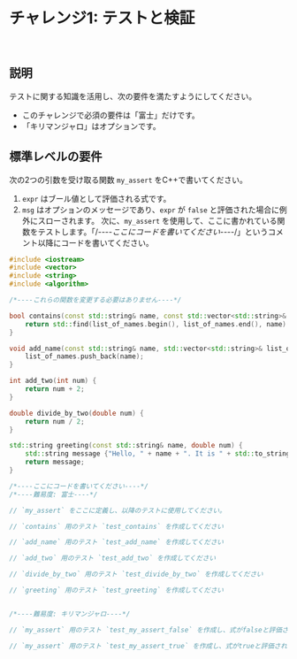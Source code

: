# チャレンジ1: テストと検証
​
## 説明
テストに関する知識を活用し、次の要件を満たすようにしてください。
- このチャレンジで必須の要件は「富士」だけです。
- 「キリマンジャロ」はオプションです。
​
## 標準レベルの要件
次の2つの引数を受け取る関数 `my_assert` をC++で書いてください。
1. `expr` はブール値として評価される式です。
2. `msg` はオプションのメッセージであり、`expr` が `false` と評価された場合に例外にスローされます。
​
次に、`my_assert` を使用して、ここに書かれている関数をテストします。「/*----ここにコードを書いてください----*/」というコメント以降にコードを書いてください。
​
```cpp
#include <iostream>
#include <vector>
#include <string>
#include <algorithm>

/*----これらの関数を変更する必要はありません----*/

bool contains(const std::string& name, const std::vector<std::string>& list_of_names) {
    return std::find(list_of_names.begin(), list_of_names.end(), name) != list_of_names.end();
}

void add_name(const std::string& name, std::vector<std::string>& list_of_names) {
    list_of_names.push_back(name);
}

int add_two(int num) {
    return num + 2;
}

double divide_by_two(double num) {
    return num / 2;
}

std::string greeting(const std::string& name, double num) {
    std::string message {"Hello, " + name + ". It is " + std::to_string(num) + " degrees warmer today than yesterday"};
    return message;
}

/*----ここにコードを書いてください----*/
/*----難易度: 富士----*/

// `my_assert` をここに定義し、以降のテストに使用してください。

// `contains` 用のテスト `test_contains` を作成してください

// `add_name` 用のテスト `test_add_name` を作成してください

// `add_two` 用のテスト `test_add_two` を作成してください

// `divide_by_two` 用のテスト `test_divide_by_two` を作成してください

// `greeting` 用のテスト `test_greeting` を作成してください


/*----難易度: キリマンジャロ----*/

// `my_assert` 用のテスト `test_my_assert_false` を作成し、式がfalseと評価されたときに指定したオプションの `msg` を適切に返すかどうかをチェックしてください。

// `my_assert` 用のテスト `test_my_assert_true` を作成し、式がtrueと評価されたときに適切に処理するかどうかをチェックしてください。

```
